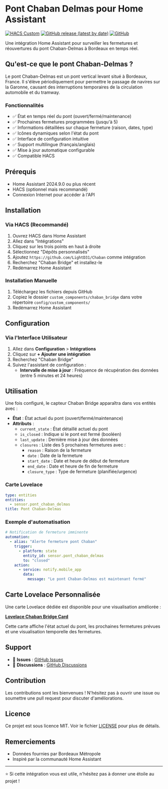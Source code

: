 # Pont Chaban Delmas pour Home Assistant

[![HACS Custom](https://img.shields.io/badge/HACS-Custom-41BDF5.svg?style=for-the-badge)](https://github.com/custom-components/hacs)
[![GitHub release (latest by date)](https://img.shields.io/github/v/release/LightD31/Chaban?style=for-the-badge)](https://github.com/LightD31/Chaban/releases)
[![GitHub](https://img.shields.io/github/license/LightD31/Chaban?style=for-the-badge)](https://github.com/LightD31/Chaban/blob/main/LICENSE)

Une intégration Home Assistant pour surveiller les fermetures et réouvertures du pont Chaban-Delmas à Bordeaux en temps réel.

## Qu'est-ce que le pont Chaban-Delmas ?

Le pont Chaban-Delmas est un pont vertical levant situé à Bordeaux, France. Il s'élève périodiquement pour permettre le passage de navires sur la Garonne, causant des interruptions temporaires de la circulation automobile et du tramway.

### Fonctionnalités

- ✅ État en temps réel du pont (ouvert/fermé/maintenance)
- ✅ Prochaines fermetures programmées (jusqu'à 5)
- ✅ Informations détaillées sur chaque fermeture (raison, dates, type)
- ✅ Icônes dynamiques selon l'état du pont
- ✅ Interface de configuration intuitive
- ✅ Support multilingue (français/anglais)
- ✅ Mise à jour automatique configurable
- ✅ Compatible HACS

## Prérequis

- Home Assistant 2024.9.0 ou plus récent
- HACS (optionnel mais recommandé)
- Connexion Internet pour accéder à l'API

## Installation

### Via HACS (Recommandé)

1. Ouvrez HACS dans Home Assistant
2. Allez dans "Intégrations"
3. Cliquez sur les trois points en haut à droite
4. Sélectionnez "Dépôts personnalisés"
5. Ajoutez `https://github.com/LightD31/Chaban` comme intégration
6. Recherchez "Chaban Bridge" et installez-le
7. Redémarrez Home Assistant

### Installation Manuelle

1. Téléchargez les fichiers depuis GitHub
2. Copiez le dossier `custom_components/chaban_bridge` dans votre répertoire `config/custom_components/`
3. Redémarrez Home Assistant

## Configuration

### Via l'Interface Utilisateur

1. Allez dans **Configuration** > **Intégrations**
2. Cliquez sur **+ Ajouter une intégration**
3. Recherchez "Chaban Bridge"
4. Suivez l'assistant de configuration :
   - **Intervalle de mise à jour** : Fréquence de récupération des données (entre 5 minutes et 24 heures)

## Utilisation

Une fois configuré, le capteur Chaban Bridge apparaîtra dans vos entités avec :

- **État** : État actuel du pont (ouvert/fermé/maintenance)
- **Attributs** :
  - `current_state` : État détaillé actuel du pont
  - `is_closed` : Indique si le pont est fermé (booléen)
  - `last_update` : Dernière mise à jour des données
  - `closures` : Liste des 5 prochaines fermetures avec :
    - `reason` : Raison de la fermeture
    - `date` : Date de la fermeture
    - `start_date` : Date et heure de début de fermeture
    - `end_date` : Date et heure de fin de fermeture
    - `closure_type` : Type de fermeture (planifiée/urgence)

### Carte Lovelace

```yaml
type: entities
entities:
  - sensor.pont_chaban_delmas
title: Pont Chaban-Delmas
```

### Exemple d'automatisation

```yaml
# Notification de fermeture imminente
automation:
  - alias: "Alerte fermeture pont Chaban"
    trigger:
      - platform: state
        entity_id: sensor.pont_chaban_delmas
        to: "closed"
    action:
      - service: notify.mobile_app
        data:
          message: "Le pont Chaban-Delmas est maintenant fermé"
```

## Carte Lovelace Personnalisée

Une carte Lovelace dédiée est disponible pour une visualisation améliorée :

**[Lovelace Chaban Bridge Card](https://github.com/LightD31/lovelace-chaban-bridge)**

Cette carte affiche l'état actuel du pont, les prochaines fermetures prévues et une visualisation temporelle des fermetures.

## Support

- 🐛 **Issues** : [GitHub Issues](https://github.com/LightD31/Chaban/issues)
- 💬 **Discussions** : [GitHub Discussions](https://github.com/LightD31/Chaban/discussions)

## Contribution

Les contributions sont les bienvenues ! N'hésitez pas à ouvrir une issue ou soumettre une pull request pour discuter d'améliorations.

## Licence

Ce projet est sous licence MIT. Voir le fichier [LICENSE](LICENSE) pour plus de détails.

## Remerciements

- Données fournies par Bordeaux Métropole
- Inspiré par la communauté Home Assistant

---

⭐ Si cette intégration vous est utile, n'hésitez pas à donner une étoile au projet !
